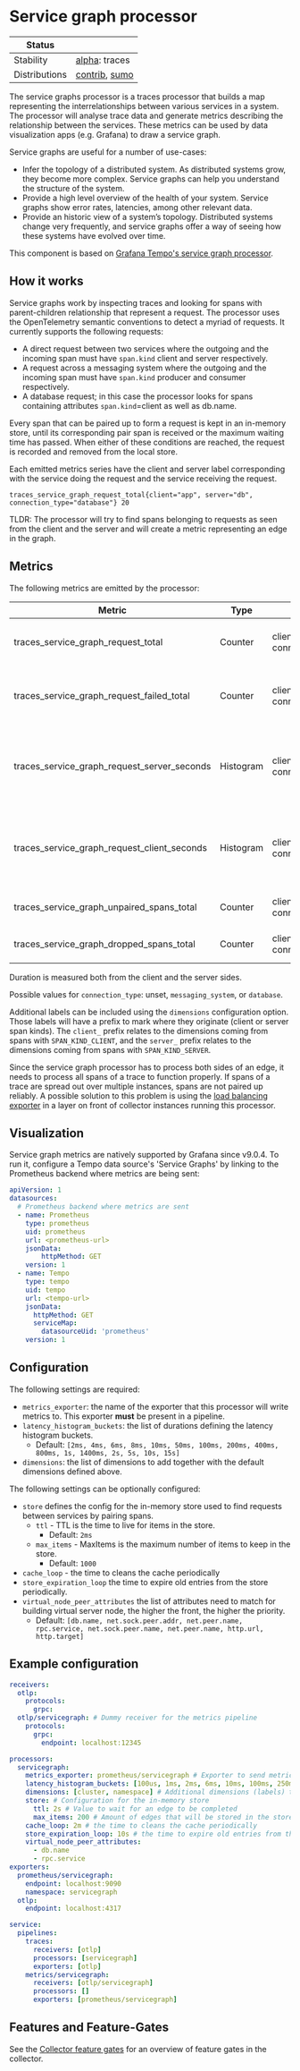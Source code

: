 # Service graph processor

<!-- status autogenerated section -->
| Status        |           |
| ------------- |-----------|
| Stability     | [alpha]: traces   |
| Distributions | [contrib], [sumo] |

[alpha]: https://github.com/open-telemetry/opentelemetry-collector#alpha
[contrib]: https://github.com/open-telemetry/opentelemetry-collector-releases/tree/main/distributions/otelcol-contrib
[sumo]: https://github.com/SumoLogic/sumologic-otel-collector
<!-- end autogenerated section -->

The service graphs processor is a traces processor that builds a map representing the interrelationships between various services in a system.
The processor will analyse trace data and generate metrics describing the relationship between the services.
These metrics can be used by data visualization apps (e.g. Grafana) to draw a service graph.

Service graphs are useful for a number of use-cases:

* Infer the topology of a distributed system. As distributed systems grow, they become more complex. Service graphs can help you understand the structure of the system.
* Provide a high level overview of the health of your system.
Service graphs show error rates, latencies, among other relevant data.
* Provide an historic view of a system’s topology.
Distributed systems change very frequently,
and service graphs offer a way of seeing how these systems have evolved over time.

This component is based on [Grafana Tempo's service graph processor](https://github.com/grafana/tempo/tree/main/modules/generator/processor/servicegraphs).

## How it works

Service graphs work by inspecting traces and looking for spans with parent-children relationship that represent a request.
The processor uses the OpenTelemetry semantic conventions to detect a myriad of requests.
It currently supports the following requests:

* A direct request between two services where the outgoing and the incoming span must have `span.kind` client and server respectively.
* A request across a messaging system where the outgoing and the incoming span must have `span.kind` producer and consumer respectively.
* A database request; in this case the processor looks for spans containing attributes `span.kind`=client as well as db.name.

Every span that can be paired up to form a request is kept in an in-memory store,
until its corresponding pair span is received or the maximum waiting time has passed.
When either of these conditions are reached, the request is recorded and removed from the local store.

Each emitted metrics series have the client and server label corresponding with the service doing the request and the service receiving the request.

```
traces_service_graph_request_total{client="app", server="db", connection_type="database"} 20
```

TLDR: The processor will try to find spans belonging to requests as seen from the client and the server and will create a metric representing an edge in the graph.

## Metrics

The following metrics are emitted by the processor:

| Metric                                      | Type      | Labels                          | Description                                                  |
|---------------------------------------------|-----------|---------------------------------|--------------------------------------------------------------|
| traces_service_graph_request_total          | Counter   | client, server, connection_type | Total count of requests between two nodes                    |
| traces_service_graph_request_failed_total   | Counter   | client, server, connection_type | Total count of failed requests between two nodes             |
| traces_service_graph_request_server_seconds | Histogram | client, server, connection_type | Time for a request between two nodes as seen from the server |
| traces_service_graph_request_client_seconds | Histogram | client, server, connection_type | Time for a request between two nodes as seen from the client |
| traces_service_graph_unpaired_spans_total   | Counter   | client, server, connection_type | Total count of unpaired spans                                |
| traces_service_graph_dropped_spans_total    | Counter   | client, server, connection_type | Total count of dropped spans                                 |

Duration is measured both from the client and the server sides.

Possible values for `connection_type`: unset, `messaging_system`, or `database`.

Additional labels can be included using the `dimensions` configuration option. Those labels will have a prefix to mark where they originate (client or server span kinds).
The `client_` prefix relates to the dimensions coming from spans with `SPAN_KIND_CLIENT`, and the `server_` prefix relates to the
dimensions coming from spans with `SPAN_KIND_SERVER`.

Since the service graph processor has to process both sides of an edge,
it needs to process all spans of a trace to function properly.
If spans of a trace are spread out over multiple instances, spans are not paired up reliably.
A possible solution to this problem is using the [load balancing exporter](https://github.com/open-telemetry/opentelemetry-collector-contrib/tree/main/exporter/loadbalancingexporter)
in a layer on front of collector instances running this processor.

## Visualization

Service graph metrics are natively supported by Grafana since v9.0.4.
To run it, configure a Tempo data source's 'Service Graphs' by linking to the Prometheus backend where metrics are being sent:

```yaml
apiVersion: 1
datasources:
  # Prometheus backend where metrics are sent
  - name: Prometheus
    type: prometheus
    uid: prometheus
    url: <prometheus-url>
    jsonData:
        httpMethod: GET
    version: 1
  - name: Tempo
    type: tempo
    uid: tempo
    url: <tempo-url>
    jsonData:
      httpMethod: GET
      serviceMap:
        datasourceUid: 'prometheus'
    version: 1
```

## Configuration

The following settings are required:

- `metrics_exporter`: the name of the exporter that this processor will write metrics to. This exporter **must** be present in a pipeline.
- `latency_histogram_buckets`: the list of durations defining the latency histogram buckets.
    - Default: `[2ms, 4ms, 6ms, 8ms, 10ms, 50ms, 100ms, 200ms, 400ms, 800ms, 1s, 1400ms, 2s, 5s, 10s, 15s]`
- `dimensions`: the list of dimensions to add together with the default dimensions defined above.

The following settings can be optionally configured:

- `store` defines the config for the in-memory store used to find requests between services by pairing spans.
    - `ttl` - TTL is the time to live for items in the store.
      - Default: `2ms`
    - `max_items` - MaxItems is the maximum number of items to keep in the store.
      - Default: `1000` 
- `cache_loop` - the time to cleans the cache periodically
- `store_expiration_loop`  the time to expire old entries from the store periodically.
- `virtual_node_peer_attributes` the list of attributes need to match for building virtual server node, the higher the front, the higher the priority.
  - Default: `[db.name, net.sock.peer.addr, net.peer.name, rpc.service, net.sock.peer.name, net.peer.name, http.url, http.target]`

## Example configuration

```yaml
receivers:
  otlp:
    protocols:
      grpc:
  otlp/servicegraph: # Dummy receiver for the metrics pipeline
    protocols:
      grpc:
        endpoint: localhost:12345

processors:
  servicegraph:
    metrics_exporter: prometheus/servicegraph # Exporter to send metrics to
    latency_histogram_buckets: [100us, 1ms, 2ms, 6ms, 10ms, 100ms, 250ms] # Buckets for latency histogram
    dimensions: [cluster, namespace] # Additional dimensions (labels) to be added to the metrics extracted from the resource and span attributes
    store: # Configuration for the in-memory store
      ttl: 2s # Value to wait for an edge to be completed
      max_items: 200 # Amount of edges that will be stored in the storeMap      
    cache_loop: 2m # the time to cleans the cache periodically
    store_expiration_loop: 10s # the time to expire old entries from the store periodically.
    virtual_node_peer_attributes:
      - db.name
      - rpc.service
exporters:
  prometheus/servicegraph:
    endpoint: localhost:9090
    namespace: servicegraph
  otlp:
    endpoint: localhost:4317

service:
  pipelines:
    traces:
      receivers: [otlp]
      processors: [servicegraph]
      exporters: [otlp]
    metrics/servicegraph:
      receivers: [otlp/servicegraph]
      processors: []
      exporters: [prometheus/servicegraph]
```

## Features and Feature-Gates

See the [Collector feature gates](https://github.com/open-telemetry/opentelemetry-collector/blob/main/featuregate/README.md#collector-feature-gates) for an overview of feature gates in the collector.

[alpha]: https://github.com/open-telemetry/opentelemetry-collector#alpha
[contrib]: https://github.com/open-telemetry/opentelemetry-collector-releases/tree/main/distributions/otelcol-contrib
[sumo]: https://github.com/SumoLogic/sumologic-otel-collector
